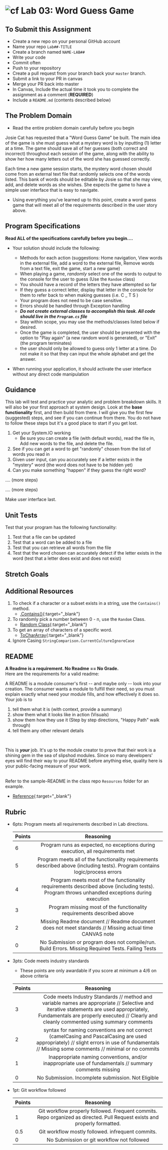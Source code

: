 ![cf](http://i.imgur.com/7v5ASc8.png) Lab 03: Word Guess Game
=====================================

## To Submit this Assignment
- Create a new repo on your personal GitHub account
- Name your repo `Lab##-TITLE`
- Create a branch named `NAME-LAB##`
- Write your code
- Commit often
- Push to your repository
- Create a pull request from your branch back your `master` branch.
- Submit a link to your PR in canvas
- Merge your PR back into master
- In Canvas, Include the actual time it took you to complete the assignment as a comment (**REQUIRED**)
- Include a `README.md` (contents described below)


## The Problem Domain
- Read the entire problem domain carefully before you begin

Josie Cat has requested that a "Word Guess Game" be built. The main idea of the game is 
she must guess what a mystery word is by inputting (1) letter at a time.  The game should save all of her guesses (both correct and incorrect) 
 throughout each session of the game, along with the ability to show her how many letters out of the word she has guessed correctly. 

Each time a new game session starts, the mystery word chosen should come from an external text 
file that randomly selects one of the words listed. 
This bank of words should be editable by Josie so that she may view, add, and delete words as 
she wishes. She expects the game to have a simple user interface that is easy to navigate. 

- Using everything you've learned up to this point, create a word guess
game that will meet all of the requirements described in the user story above. 


## Program Specifications
**Read ALL of the specifications carefully before you begin....**

- Your solution should include the following:
    - Methods for each action (suggestions: Home navigation, View words in the external file, add a word to the external file, Remove words from a text file, exit the game, start a new game)
    - When playing a game, *randomly* select one of the words to output to the console for the user to guess (Use the `Random` class)
    - You should have a record of the letters they have attempted so far
    - If they guess a correct letter, display that letter in the console for them to refer back to when making guesses (i.e. C _ T S )
	- Your program does not need to be case sensitive. 
    - Errors should be handled through Exception handling
	- ***Do not create external classes to accomplish this task. All code should live in the `Program.cs` file***
	- Stay within scope, you may use the methods/classes listed below if desired.
	- Once the game is completed, the user should be presented with the option to "Play again" (a new random word is generated), or "Exit" (the program terminates)
	- the user should only be allowed to guess only 1 letter at a time. Do not make it so that they can input the whole alphabet and get the answer. 
	
- When running your application, it should activate the user interface without any direct code manipulation


## Guidance
This lab will test and practice your analytic and problem breakdown skills. It will also be your first approach at system design. Look at the **base functionality** first, and then build from there. I will give you the first few (suggested) steps, and see if you can continue from there. You do not have to follow these steps but it's a good place to start if you get lost. 

1. Get your System.IO working
	- Be sure you can create a file (with default words), read the file in, Add new words to the file, and delete the file. 
2. See if you can get a word to get "randomly" chosen from the list of words you read in
3. Given user input, can you accurately see if a letter exists in the "mystery" word (the word does not have to be hidden yet)
4. Can you make something "happen" if they guess the right word?

.... (more steps)

.... (more steps)

Make user interface last. 


## Unit Tests
Test that your program has the following functionality:
1. Test that a file can be updated
2. Test that a word can be added to a file
3. Test that you can retrieve all words from the file
4. Test that the word chosen can accurately detect if the letter exists in the word (test that a letter does exist and does not exist)


## Stretch Goals


## Additional Resources
1. To check if a character or a subset exists in a string, use the `Contains()` method. 
	- [.Contains()](https://msdn.microsoft.com/en-us/library/dy85x1sa(v=vs.110).aspx){:target="_blank"} 
2. To randomly pick a number between 0 - n, use the `Random` Class.
	- [Random Class](https://msdn.microsoft.com/en-us/library/system.random(v=vs.110).aspx){:target="_blank"} 
3. To get an array of characters of a specific word. 
	- [ToCharArray](https://docs.microsoft.com/en-us/dotnet/api/system.string.tochararray?view=netframework-4.7.2#System_String_ToCharArray){:target="_blank"} 
4. Ignore Casing `StringComparison.CurrentCultureIgnoreCase`


## README
**A Readme is a requirement. No Readme == No Grade.** <br />
Here are the requirements for a valid readme: <br />

A README is a module consumer's first -- and maybe only -- look into your creation. The consumer wants a module to fulfill their need, so you must explain exactly what need your module fills, and how effectively it does so.
<br />
Your job is to

1. tell them what it is (with context, provide a summary)
2. show them what it looks like in action (Visuals)
3. show them how they use it (Step by step directions, "Happy Path" walk through)
4. tell them any other relevant details
<br />

This is ***your*** job. It's up to the module creator to prove that their work is a shining gem in the sea of slipshod modules. Since so many developers' eyes will find their way to your README before anything else, quality here is your public-facing measure of your work.

<br /> Refer to the sample-README in the class repo `Resources` folder for an example. 
- [Reference](https://github.com/noffle/art-of-readme){:target="_blank"} 


## Rubric
- 6pts: Program meets all requirements described in Lab directions.

	Points  | Reasoning | 
	 ------------ | :-----------: | 
	6       | Program runs as expected, no exceptions during execution, all requirements met |
	5       | Program meets all of the  functionality requirements described above (including tests). Program contains logic/process errors|
	4       | Program meets most of the functionality requirements described above (including tests). Program throws unhandled exceptions during execution |
	3       | Program missing most of the functionality requirements described above |
	2       | Missing Readme document // Readme document does not meet standards // Missing actual time CANVAS note |
	0       | No Submission or program does not compile/run. Build Errors. Missing Required Tests. Failing Tests |

- 3pts: Code meets industry standards
	- These points are only awardable if you score at minimum a 4/6 on above criteria

	Points  | Reasoning | 
	 ------------ | :-----------: | 
	3       | Code meets Industry Standards // method and variable names are appropriate // Selective and iterative statements are used appropriately, Fundamentals are properly executed // Clearly and cleanly commented using summary comments |
	2       | syntax for naming conventions are not correct (camelCasing and PascalCasing are used appropriately) // slight errors in use of fundamentals // Missing some comments // minimal or no commits |
	1       | Inappropriate naming conventions, and/or inappropriate use of fundamentals // summary comments missing |
	0       | No Submission. Incomplete submission. Not Eligible |

- 1pt: Git workflow followed

	Points  | Reasoning | 
	 ------------ | :-----------: | 
	1       | Git workflow properly followed. Frequent commits. Repo organized as directed. Pull Request exists and properly formatted. |
	0.5       | Git workflow mostly followed. infrequent commits. |
	0       | No Submission or git workflow not followed |